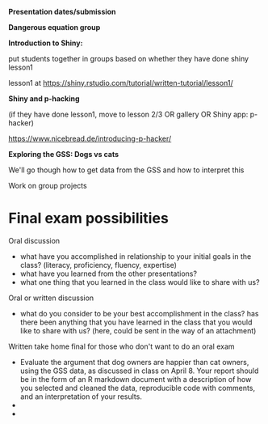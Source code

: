 

**Presentation dates/submission**

**Dangerous equation group**

**Introduction to Shiny:**

put students together in groups based on whether they have done shiny lesson1

lesson1 at <https://shiny.rstudio.com/tutorial/written-tutorial/lesson1/>

**Shiny and p-hacking**

(if they have done lesson1, move to lesson 2/3 OR gallery OR Shiny app: p-hacker)

https://www.nicebread.de/introducing-p-hacker/

**Exploring the GSS: Dogs vs cats**

We'll go though how to get data from the GSS and how to interpret this

Work on group projects

# Final exam possibilities

Oral discussion

-   what have you accomplished in relationship to your initial goals in the class? (literacy, proficiency, fluency, expertise)
-   what have you learned from the other presentations?
-   what one thing that you learned in the class would like to share with us?

Oral or written discussion

-   what do you consider to be your best accomplishment in the class? has there been anything that you have learned in the class that you would like to share with us? (here, could be sent in the way of an attachment)

Written take home final for those who don't want to do an oral exam

-   Evaluate the argument that dog owners are happier than cat owners, using the GSS data, as discussed in class on April 8. Your report should be in the form of an R markdown document with a description of how you selected and cleaned the data, reproducible code with comments, and an interpretation of your results.
-   
-   